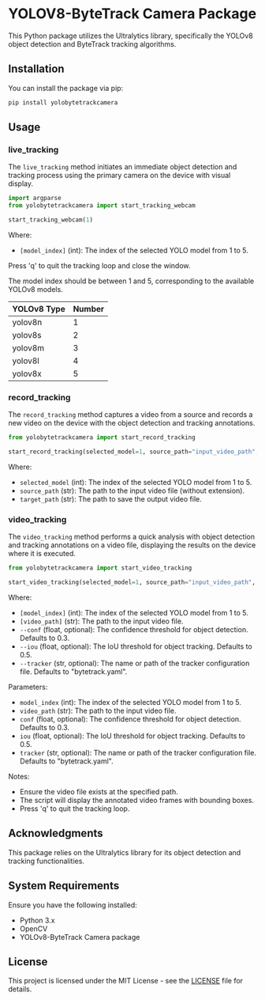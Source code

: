 # YOLOV8-ByteTrack Camera Package

This Python package utilizes the Ultralytics library, specifically the YOLOv8 object detection and ByteTrack tracking algorithms.

## Installation

You can install the package via pip:

```bash
pip install yolobytetrackcamera
```

## Usage

### live_tracking

The `live_tracking` method initiates an immediate object detection and tracking process using the primary camera on the device with visual display.

```python
import argparse
from yolobytetrackcamera import start_tracking_webcam

start_tracking_webcam(1)
```
Where:
- `[model_index]` (int): The index of the selected YOLO model from 1 to 5.

Press 'q' to quit the tracking loop and close the window.

The model index should be between 1 and 5, corresponding to the available YOLOv8 models.

| YOLOv8 Type | Number |
|-------------|--------|
| yolov8n     |   1    |
| yolov8s     |   2    |
| yolov8m     |   3    |
| yolov8l     |   4    |
| yolov8x     |   5    |

### record_tracking

The `record_tracking` method captures a video from a source and records a new video on the device with the object detection and tracking annotations.

```python
from yolobytetrackcamera import start_record_tracking

start_record_tracking(selected_model=1, source_path="input_video_path", target_path="output_video_path")
```
Where:
- `selected_model` (int): The index of the selected YOLO model from 1 to 5.
- `source_path` (str): The path to the input video file (without extension).
- `target_path` (str): The path to save the output video file.

### video_tracking

The `video_tracking` method performs a quick analysis with object detection and tracking annotations on a video file, displaying the results on the device where it is executed.

```python
from yolobytetrackcamera import start_video_tracking

start_video_tracking(selected_model=1, source_path="input_video_path", target_path="output_video_path", conf=0.3, iou=0.5, tracker="custom_tracker.yaml")
```
Where:
- `[model_index]` (int): The index of the selected YOLO model from 1 to 5.
- `[video_path]` (str): The path to the input video file.
- `--conf` (float, optional): The confidence threshold for object detection. Defaults to 0.3.
- `--iou` (float, optional): The IoU threshold for object tracking. Defaults to 0.5.
- `--tracker` (str, optional): The name or path of the tracker configuration file. Defaults to "bytetrack.yaml".

Parameters:
- `model_index` (int): The index of the selected YOLO model from 1 to 5.
- `video_path` (str): The path to the input video file.
- `conf` (float, optional): The confidence threshold for object detection. Defaults to 0.3.
- `iou` (float, optional): The IoU threshold for object tracking. Defaults to 0.5.
- `tracker` (str, optional): The name or path of the tracker configuration file. Defaults to "bytetrack.yaml".

Notes:
- Ensure the video file exists at the specified path.
- The script will display the annotated video frames with bounding boxes.
- Press 'q' to quit the tracking loop.

## Acknowledgments

This package relies on the Ultralytics library for its object detection and tracking functionalities.

## System Requirements

Ensure you have the following installed:

- Python 3.x
- OpenCV
- YOLOv8-ByteTrack Camera package

## License

This project is licensed under the MIT License - see the [LICENSE](LICENSE) file for details.
